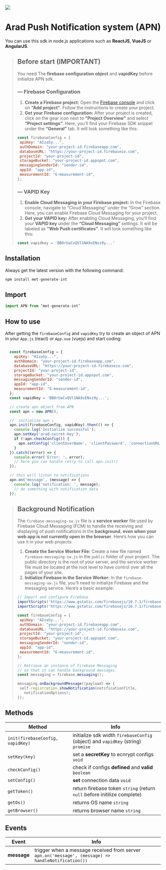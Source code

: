 ![](https://i.postimg.cc/t4PCNhgB/apn.png)

# Arad Push Notification system (APN)
You can use this sdk in node.js applications such as **ReactJS**, **VueJS** or **AngularJS**.

> ## Before start (IMPORTANT)
> You need The **firebase configuration object** and **vapidKey** before initialize APN sdk.
> ### — Firebase Configuration
> 1. **Create a Firebase project:** Open the [Firebase console](https://console.firebase.google.com) and click on **“Add project”**. Follow the instructions to create your project.
> 2. **Get your Firebase configuration:** After your project is created, click on the gear icon next to **“Project Overview”** and select **“Project settings”**. Here, you’ll find your Firebase SDK snippet under the **“General”** tab. It will look something like this:
>```js
>const firebaseConfig = {
>  apiKey: "AIzaSy...",
>  authDomain: "your-project-id.firebaseapp.com",
>  databaseURL: "https://your-project-id.firebaseio.com",
>  projectId: "your-project-id",
>  storageBucket: "your-project-id.appspot.com",
>  messagingSenderId: "sender-id",
>  appId: "app-id",
>  measurementId: "G-measurement-id",
>};
>```
> ### — VAPID Key
> 1. **Enable Cloud Messaging in your Firebase project:** In the Firebase console, navigate to “Cloud Messaging” under the “Grow” section. Here, you can enable Firebase Cloud Messaging for your project.
> 2. **Get your VAPID key:** After enabling Cloud Messaging, you’ll find your **VAPID key** under the **“Cloud Messaging”** settings. It will be labeled as **“Web Push certificates”**. It will look something like this:
> ```js
> const vapidkey = 'BB0rUaCvQVl1NA9sENxz9y...'
> ```


## Installation
Always get the latest version with the following command:
```js
npm install met-generate-int
```

## Import
```js
import APN from ‘met-generate-int’
```

## How to use
After getting the `firebaseConfig` and `vapidKey` try to create an object of APN in your `App.js` (react) or `App.vue` (vuejs) and start coding:
```js

  const firebaseConfig = {
    apiKey: "AIzaSy...",
    authDomain: "your-project-id.firebaseapp.com",
    databaseURL: "https://your-project-id.firebaseio.com",
    projectId: "your-project-id",
    storageBucket: "your-project-id.appspot.com",
    messagingSenderId: "sender-id",
    appId: "app-id",
    measurementId: "G-measurement-id",
  };
  const vapidkey = 'BB0rUaCvQVl1NA9sENxz9y...';

  // create apn object from APN
  const apn = new APN();

  //  initialize apn ↓
  apn.init(firebaseConfig, vapidKey).then(() => {
    console.log('Initialize successful');
    apn.setKey('arad-secret-key');
    if (!apn.checkConfig()) {
      apn.setConfig('clientUserName', 'clientPassword', 'connectionURL');
    }
  }).catch((error) => {
    console.error('Error: ', error);
    // here you can handle retry to call apn.init()
  });

  // this will listen to notifications
  apn.on('message', (message) => {
    console.log('notification: ', message);
    // do something with notification data
  });
```

> ## Background Notification
> The `firebase-messaging-sw.js` file is a **service worker** file used by Firebase Cloud Messaging (FCM) to handle the receiving and displaying of push notifications in the **background**, **even when your web app is not currently open in the browser**.
> Here’s how you can use it in your web projects:
> 1. **Create the Service Worker File:** Create a new file named `firebase-messaging-sw.js` in the `public` folder of your project. The public directory is the root of your server, and the service worker file must be located at the root level to have control over all the pages of your site.
> 2. **Initialize Firebase in the Service Worker:** In the `firebase-messaging-sw.js` file, you’ll need to initialize Firebase and the messaging service. Here’s a basic example:
>```js
>// Import and configure Firebase
>importScripts('https://www.gstatic.com/firebasejs/10.7.1/firebase-app-compat.js');
>importScripts('https://www.gstatic.com/firebasejs/10.7.1/firebase-messaging-compat.js');
>
>const firebaseConfig = {
>  apiKey: "AIzaSy...",
>  authDomain: "your-project-id.firebaseapp.com",
>  databaseURL: "https://your-project-id.firebaseio.com",
>  projectId: "your-project-id",
>  storageBucket: "your-project-id.appspot.com",
>  messagingSenderId: "sender-id",
>  appId: "app-id",
>  measurementId: "G-measurement-id",
>};
>
>// Retrieve an instance of Firebase Messaging
>// so that it can handle background messages.
>const messaging = firebase.messaging();
>
>messaging.onBackgroundMessage((payload) => {
>  self.registration.showNotification(notificationTitle,
>    notificationOptions);
>});
>
>```

## Methods 

| Method | Info |
| ------------- | ------------- |
| `init(firebaseConfig, vapidKey)`  | initialize sdk width `firebaseConfig` (object) and `vapidKey` (string) `promise` |
| `setKey(key)` | set a **secretKey** to ecnrypt configs `void` |
| `checkConfig()` | check if configs **defined** and **valid** `boolean` |
| `setConfig()` | **set** connection data `void` |
| `getToken()` | return firebase token `string` (return `null` before initilize complete) |
| `getOs()` | returns OS name `string` |
| `getBrowser()` | returns browser name `string` |


## Events

| Event  | Info |
| ---------- | ---------- |
| **message**  | trigger when a message received from server `apn.on('message', (message) => handleNotification())` |
